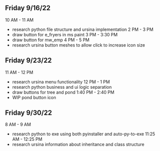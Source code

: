 ## Friday 9/16/22

10 AM - 11 AM
* research python file structure and ursina implementation
2 PM - 3 PM
* draw button for e_fryers in ms paint
3 PM - 3:30 PM
* draw button for mw_emp
4 PM - 5 PM
* research ursina button meshes to allow click to increase icon size

## Friday 9/23/22

11 AM - 12 PM
* research ursina menu functionality
12 PM - 1 PM
* research python business and ui logic separation
* draw buttons for tree and pond
1:40 PM - 2:40 PM
* WIP pond button icon

## Friday 9/30/22

8 AM - 9 AM
* research python to exe using both pyinstaller and auto-py-to-exe
11:25 AM - 12:25 PM
* research ursina information about inheritance and class structure